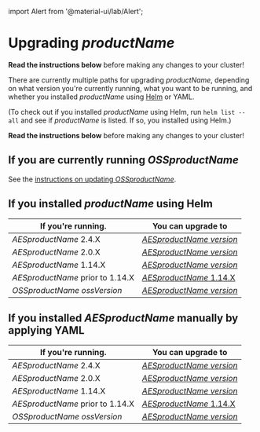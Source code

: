 import Alert from '@material-ui/lab/Alert';

# Upgrading $productName$

<Alert severity="warning">
  <b>Read the instructions below</b> before making any changes to your cluster!
</Alert>

There are currently multiple paths for upgrading $productName$, depending on what version you're currently
running, what you want to be running, and whether you installed $productName$ using [Helm](../helm) or
YAML.

(To check out if you installed $productName$ using Helm, run `helm list --all` and see if
$productName$ is listed. If so, you installed using Helm.)

<Alert severity="warning">
  <b>Read the instructions below</b> before making any changes to your cluster!
</Alert>

## If you are currently running $OSSproductName$

See the [instructions on updating $OSSproductName$](../../../../../emissary/$ossDocsVersion$/topics/install/migration-matrix).

## If you installed $productName$ using Helm

| If you're running.               | You can upgrade to                                                           |
|----------------------------------|------------------------------------------------------------------------------|
| $AESproductName$ 2.4.X           | [$AESproductName$ $version$](../upgrade/helm/edge-stack-2.4/edge-stack-2.5)  |
| $AESproductName$ 2.0.X           | [$AESproductName$ $version$](../upgrade/helm/edge-stack-2.0/edge-stack-2.5)  |
| $AESproductName$ 1.14.X          | [$AESproductName$ $version$](../upgrade/helm/edge-stack-1.14/edge-stack-2.5) |
| $AESproductName$ prior to 1.14.X | [$AESproductName$ 1.14.X](../../../../1.14/topics/install/upgrading)         |
| $OSSproductName$ $ossVersion$    | [$AESproductName$ $version$](../upgrade/helm/emissary-2.5/edge-stack-2.5)    |

## If you installed $AESproductName$ manually by applying YAML

| If you're running.               | You can upgrade to                                                           |
|----------------------------------|------------------------------------------------------------------------------|
| $AESproductName$ 2.4.X           | [$AESproductName$ $version$](../upgrade/yaml/edge-stack-2.4/edge-stack-2.5)  |
| $AESproductName$ 2.0.X           | [$AESproductName$ $version$](../upgrade/yaml/edge-stack-2.0/edge-stack-2.5)  |
| $AESproductName$ 1.14.X          | [$AESproductName$ $version$](../upgrade/yaml/edge-stack-1.14/edge-stack-2.5) |
| $AESproductName$ prior to 1.14.X | [$AESproductName$ 1.14.X](../../../../1.14/topics/install/upgrading)         |
| $OSSproductName$ $ossVersion$    | [$AESproductName$ $version$](../upgrade/yaml/emissary-2.5/edge-stack-2.5)    |
